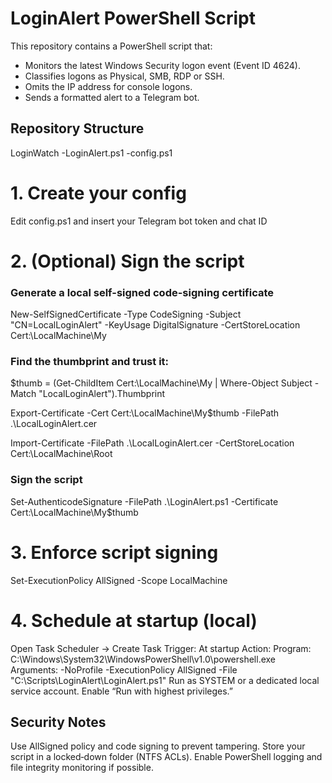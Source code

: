 # LoginAlert PowerShell Script

This repository contains a PowerShell script that:

- Monitors the latest Windows Security logon event (Event ID 4624).
- Classifies logons as Physical, SMB, RDP or SSH.
- Omits the IP address for console logons.
- Sends a formatted alert to a Telegram bot.

## Repository Structure

LoginWatch
-LoginAlert.ps1
-config.ps1

# 1. Create your config
Edit config.ps1 and insert your Telegram bot token and chat ID

# 2. (Optional) Sign the script
### Generate a local self-signed code-signing certificate
New-SelfSignedCertificate -Type CodeSigning -Subject "CN=LocalLoginAlert" 
                         -KeyUsage DigitalSignature 
                         -CertStoreLocation Cert:\LocalMachine\My

### Find the thumbprint and trust it:
$thumb = (Get-ChildItem Cert:\LocalMachine\My |
          Where-Object Subject -Match "LocalLoginAlert").Thumbprint

Export-Certificate -Cert Cert:\LocalMachine\My\$thumb 
                  -FilePath .\LocalLoginAlert.cer 

Import-Certificate -FilePath .\LocalLoginAlert.cer 
                   -CertStoreLocation Cert:\LocalMachine\Root

### Sign the script
Set-AuthenticodeSignature -FilePath .\LoginAlert.ps1 
                          -Certificate Cert:\LocalMachine\My\$thumb

# 3. Enforce script signing
Set-ExecutionPolicy AllSigned -Scope LocalMachine

# 4. Schedule at startup (local)
Open Task Scheduler → Create Task
Trigger: At startup
Action:
  Program:
    C:\Windows\System32\WindowsPowerShell\v1.0\powershell.exe
  Arguments:
    -NoProfile -ExecutionPolicy AllSigned -File "C:\Scripts\LoginAlert\LoginAlert.ps1"
Run as SYSTEM or a dedicated local service account.
Enable “Run with highest privileges.”

## Security Notes

Use AllSigned policy and code signing to prevent tampering.
Store your script in a locked‑down folder (NTFS ACLs).
Enable PowerShell logging and file integrity monitoring if possible.
